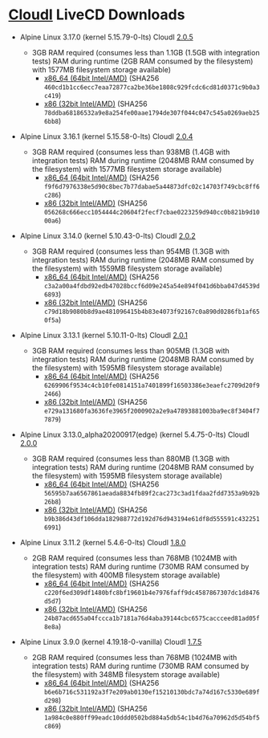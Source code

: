 [CloudI](https://cloudi.org) LiveCD Downloads
=============================================

* Alpine Linux 3.17.0 (kernel 5.15.79-0-lts) CloudI [2.0.5](https://cloudi.org/download/cloudi-2.0.5.tar.gz)
  * 3GB RAM required (consumes less than 1.1GB (1.5GB with integration tests) RAM during runtime (2GB RAM consumed by the filesystem) with 1577MB filesystem storage available)
    * [x86_64 (64bit Intel/AMD)](https://cloudi.org/download/live_cd/2.0.5/alpine-3.17.0-x86_64-cloudi-2.0.5.iso)
    (SHA256 `460cd1b1cc6ecc7eaa72877ca2be36be1808c929fcdc6cd81d0371c9b0a3c419`)
    * [x86 (32bit Intel/AMD)](https://cloudi.org/download/live_cd/2.0.5/alpine-3.17.0-x86-cloudi-2.0.5.iso)
    (SHA256 `78ddba68186532a9e8a254fe00aae1794de307f044c047c545a0269aeb256bb8`)

* Alpine Linux 3.16.1 (kernel 5.15.58-0-lts) CloudI [2.0.4](https://cloudi.org/download/cloudi-2.0.4.tar.gz)
  * 3GB RAM required (consumes less than 938MB (1.4GB with integration tests) RAM during runtime (2048MB RAM consumed by the filesystem) with 1577MB filesystem storage available)
    * [x86_64 (64bit Intel/AMD)](https://cloudi.org/download/live_cd/2.0.4/alpine-3.16.1-x86_64-cloudi-2.0.4.iso)
    (SHA256 `f9f6d7976338e5d90c8bec7b77dabae5a44873dfc02c14703f749cbc8ff6c286`)
    * [x86 (32bit Intel/AMD)](https://cloudi.org/download/live_cd/2.0.4/alpine-3.16.1-x86-cloudi-2.0.4.iso)
    (SHA256 `056268c666ecc1054444c20604f2fecf7cbae0223259d940cc0b821b9d1000a6`)

* Alpine Linux 3.14.0 (kernel 5.10.43-0-lts) CloudI [2.0.2](https://cloudi.org/download/cloudi-2.0.2.tar.gz)
  * 3GB RAM required (consumes less than 954MB (1.3GB with integration tests) RAM during runtime (2048MB RAM consumed by the filesystem) with 1559MB filesystem storage available)
    * [x86_64 (64bit Intel/AMD)](https://cloudi.org/download/live_cd/2.0.2/alpine-3.14.0-x86_64-cloudi-2.0.2.iso)
    (SHA256 `c3a2a00a4fdbd92edb47028bccf6d09e245a54e894f041d6bba047d4539d6893`)
    * [x86 (32bit Intel/AMD)](https://cloudi.org/download/live_cd/2.0.2/alpine-3.14.0-x86-cloudi-2.0.2.iso)
    (SHA256 `c79d18b9080b8d9ae481096415b4b83e4073f92167c0a890d0286fb1af650f5a`)

* Alpine Linux 3.13.1 (kernel 5.10.11-0-lts) CloudI [2.0.1](https://cloudi.org/download/cloudi-2.0.1.tar.gz)
  * 3GB RAM required (consumes less than 905MB (1.3GB with integration tests) RAM during runtime (2048MB RAM consumed by the filesystem) with 1595MB filesystem storage available)
    * [x86_64 (64bit Intel/AMD)](https://cloudi.org/download/live_cd/2.0.1/alpine-3.13.1-x86_64-cloudi-2.0.1.iso)
    (SHA256 `6269906f9534c4cb10fe0814151a7401899f16503386e3eaefc2709d20f92466`)
    * [x86 (32bit Intel/AMD)](https://cloudi.org/download/live_cd/2.0.1/alpine-3.13.1-x86-cloudi-2.0.1.iso)
    (SHA256 `e729a131680fa3636fe3965f2000902a2e9a47893881003ba9ec8f3404f77879`)

* Alpine Linux 3.13.0_alpha20200917(edge) (kernel 5.4.75-0-lts) CloudI [2.0.0](https://cloudi.org/download/cloudi-2.0.0.tar.gz)
  * 3GB RAM required (consumes less than 880MB (1.3GB with integration tests) RAM during runtime (2048MB RAM consumed by the filesystem) with 1595MB filesystem storage available)
    * [x86_64 (64bit Intel/AMD)](https://cloudi.org/download/live_cd/2.0.0/alpine-3.13.0_alpha20200917-x86_64-cloudi-2.0.0.iso)
    (SHA256 `56595b7aa6567861aeada8834fb89f2cac273c3ad1fdaa2fdd7353a9b92b26b8`)
    * [x86 (32bit Intel/AMD)](https://cloudi.org/download/live_cd/2.0.0/alpine-3.13.0_alpha20200917-x86-cloudi-2.0.0.iso)
    (SHA256 `b9b386d43df106dda182988772d192d76d943194e61df8d555591c4322516991`)

* Alpine Linux 3.11.2 (kernel 5.4.6-0-lts) CloudI [1.8.0](https://cloudi.org/download/cloudi-1.8.0.tar.gz)
  * 2GB RAM required (consumes less than 768MB (1024MB with integration tests) RAM during runtime (730MB RAM consumed by the filesystem) with 400MB filesystem storage available)
    * [x86_64 (64bit Intel/AMD)](https://cloudi.org/download/live_cd/1.8.0/alpine-3.11.2-x86_64-cloudi-1.8.0.iso)
    (SHA256 `c220f6ed309df1480bfc8bf19601b4e7976faff9dc4587867307dc1d8476d5d7`)
    * [x86 (32bit Intel/AMD)](https://cloudi.org/download/live_cd/1.8.0/alpine-3.11.2-x86-cloudi-1.8.0.iso)
    (SHA256 `24b87acd655a04fccca1b7181a76d4aba39144cbc6575caccceed81ad05f8e8a`)

* Alpine Linux 3.9.0 (kernel 4.19.18-0-vanilla) CloudI [1.7.5](https://cloudi.org/download/cloudi-1.7.5.tar.gz)
  * 2GB RAM required (consumes less than 768MB (1024MB with integration tests) RAM during runtime (730MB RAM consumed by the filesystem) with 348MB filesystem storage available)
    * [x86_64 (64bit Intel/AMD)](https://cloudi.org/download/live_cd/1.7.5/alpine-3.9.0-x86_64-cloudi-1.7.5.iso)
    (SHA256 `b6e6b716c531192a3f7e209ab0130ef15210130bdc7a74d167c5330e689fd298`)
    * [x86 (32bit Intel/AMD)](https://cloudi.org/download/live_cd/1.7.5/alpine-3.9.0-x86-cloudi-1.7.5.iso)
    (SHA256 `1a984c0e880ff99eadc10ddd0502bd884a5db54c1b4d76a70962d5d54bf5c869`)


